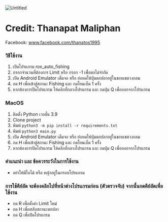![Untitled](https://user-images.githubusercontent.com/5137066/129257843-1888956f-ae4f-48ad-8844-d29ab8911ea8.png)

# Credit: Thanapat Maliphan

Facebook: www.facebook.com/thanatos1995

### วิธีใช้งาน

1. เปิดโปรแกรม rox_auto_fishing
2. กรอกจำนวนที่ต้องการ Limit หรือ กรอก -1 เพื่่อตกไม่จำกัด
3. เปิด Android Emulator เต็มจอ หรือ ย่อหดให้ปุ่มตกปลาอยู่ในขอบเขตวงกลม
4. กด H เพื่อเข้าสู่สถานะ Fishing และ กดโยนเบ็ด 1 ครั้ง
5. หากต้องการปิดโปรแกรม ให้คลิกที่กลางโปรแกรม และ กดปุ่ม Q เพื่อออกจากโปรแกรม

### MacOS

1. ติดตั้ง Python เวอชั่น 3.9
2. Clone project
3. พิมพ์ `python3 -m pip install -r requirements.txt`
4. พิมพ์ `python3 main.py`
5. เปิด Android Emulator เต็มจอ หรือ ย่อหดให้ปุ่มตกปลาอยู่ในขอบเขตวงกลม
6. กด H เพื่อเข้าสู่สถานะ Fishing และ กดโยนเบ็ด 1 ครั้ง
7. หากต้องการปิดโปรแกรม ให้คลิกที่กลางโปรแกรม และ กดปุ่ม Q เพื่อออกจากโปรแกรม

### คำแนะนำ และ ข้อควรระวังในการใช้งาน

- อย่าให้มีใบไม้ หรือ หญ้าอยู่ในกรอบโปรแกรม

### การใช้คีย์ลัด จะต้องคลิกไปที่หน้าต่างโปรแกรมก่อน (ตัวตรวจจับ) จากนั้นกดคีย์ลัดเพื่อใช้งาน

- กด R เพื่อตั้งค่า Limit ใหม่
- กด H เพื่อสลับสถานะตกปลา
- กด Q เพื่อปิดโปรแกรม

